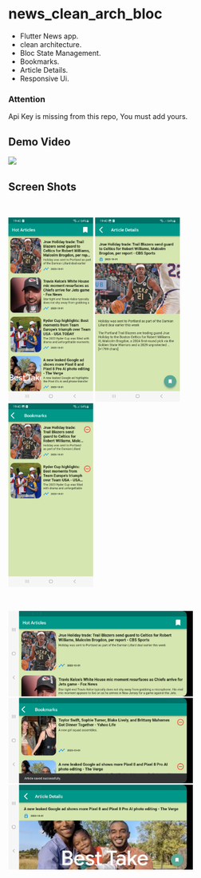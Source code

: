 # news_clean_arch_bloc

- Flutter News app.
- clean architecture.
- Bloc State Management.
- Bookmarks.
- Article Details.
- Responsive Ui.

### Attention
Api Key is missing from this repo, You must add yours.

## Demo Video
<a href="https://youtu.be/EfO8d9zfDKc"><img src="https://upload.wikimedia.org/wikipedia/commons/thumb/e/e1/Logo_of_YouTube_%282015-2017%29.svg/2560px-Logo_of_YouTube_%282015-2017%29.svg.png" width="170"></img></a>


## Screen Shots
<br />
<p float="left">
   <img src="https://github.com/mo7amedaliEbaid/newa_clean_arch_bloc/blob/f318e0fcece51a6407a9ddd3d3bc0460cd61cb4e/screenshots/articles.jpg" width="170" />
   <img src="https://github.com/mo7amedaliEbaid/newa_clean_arch_bloc/blob/f318e0fcece51a6407a9ddd3d3bc0460cd61cb4e/screenshots/article_details.jpg" width="170" />
   <img src="https://github.com/mo7amedaliEbaid/newa_clean_arch_bloc/blob/f318e0fcece51a6407a9ddd3d3bc0460cd61cb4e/screenshots/bookmarks.jpg" width="170" />
</p>

<br />
<p float="left">
   <img src="https://github.com/mo7amedaliEbaid/newa_clean_arch_bloc/blob/f318e0fcece51a6407a9ddd3d3bc0460cd61cb4e/screenshots/articles_wide.jpg" width="370" />
   <img src="https://github.com/mo7amedaliEbaid/newa_clean_arch_bloc/blob/f318e0fcece51a6407a9ddd3d3bc0460cd61cb4e/screenshots/bookmarks_w.jpg" width="370" />
   <img src="https://github.com/mo7amedaliEbaid/newa_clean_arch_bloc/blob/f318e0fcece51a6407a9ddd3d3bc0460cd61cb4e/screenshots/details_w.jpg" width="370" />
</p>








